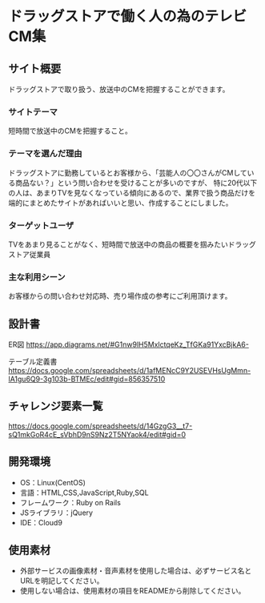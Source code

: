 # ドラッグストアで働く人の為のテレビCM集

## サイト概要
ドラッグストアで取り扱う、放送中のCMを把握することができます。

### サイトテーマ
短時間で放送中のCMを把握すること。

### テーマを選んだ理由
ドラッグストアに勤務しているとお客様から、「芸能人の〇〇さんがCMしている商品ない？」という問い合わせを受けることが多いのですが、
特に20代以下の人は、あまりTVを見なくなっている傾向にあるので、業界で扱う商品だけを端的にまとめたサイトがあればいいと思い、作成することにしました。	

### ターゲットユーザ
TVをあまり見ることがなく、短時間で放送中の商品の概要を掴みたいドラッグストア従業員			
				
### 主な利用シーン
お客様からの問い合わせ対応時、売り場作成の参考にご利用頂けます。

## 設計書
ER図
https://app.diagrams.net/#G1nw9lH5MxlctqeKz_TfGKa91YxcBjkA6-

テーブル定義書
https://docs.google.com/spreadsheets/d/1afMENcC9Y2USEVHsUgMmn-lA1gu6Q9-3g103b-BTMEc/edit#gid=856357510

## チャレンジ要素一覧
https://docs.google.com/spreadsheets/d/14GzgG3__t7-sQ1mkGoR4cE_sVbhD9nS9Nz2T5NYaok4/edit#gid=0

## 開発環境
- OS：Linux(CentOS)
- 言語：HTML,CSS,JavaScript,Ruby,SQL
- フレームワーク：Ruby on Rails
- JSライブラリ：jQuery
- IDE：Cloud9

## 使用素材
- 外部サービスの画像素材・音声素材を使用した場合は、必ずサービス名とURLを明記してください。
- 使用しない場合は、使用素材の項目をREADMEから削除してください。

